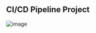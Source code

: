 ## CI/CD Pipeline Project


![image](https://user-images.githubusercontent.com/63357275/228556827-1b1d2d3f-b755-4876-bd07-7ed816c3bad3.png)

